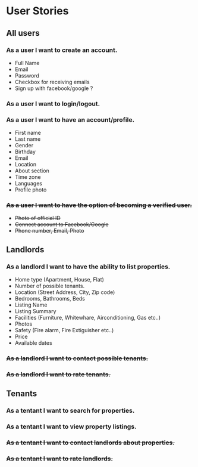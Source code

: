 # User Stories

## All users

### As a user I want to create an account.
- Full Name
- Email
- Password
- Checkbox for receiving emails 
- Sign up with facebook/google ?

### As a user I want to login/logout.

### As a user I want to have an account/profile.
- First name
- Last name
- Gender
- Birthday
- Email
- Location
- About section
- Time zone
- Languages
- Profile photo

### ~~As a user I want to have the option of becoming a verified user.~~
- ~~Photo of official ID~~
- ~~Connect account to Facebook/Google~~
- ~~Phone number, Email, Photo~~

## Landlords
### As a landlord I want to have the ability to list properties.
- Home type (Apartment, House, Flat)
- Number of possible tenants.
- Location (Street Address, City, Zip code)
- Bedrooms, Bathrooms, Beds
- Listing Name
- Listing Summary
- Facilities (Furniture, Whitewhare, Airconditioning, Gas etc..)
- Photos
- Safety (Fire alarm, Fire Extiguisher etc..)
- Price
- Available dates

### ~~As a landlord I want to contact possible tenants.~~
### ~~As a landlord I want to rate tenants.~~

## Tenants
### As a tentant I want to search for properties.
### As a tentant I want to view property listings.
### ~~As a tentant I want to contact landlords about properties.~~
### ~~As a tentant I want to rate landlords.~~
